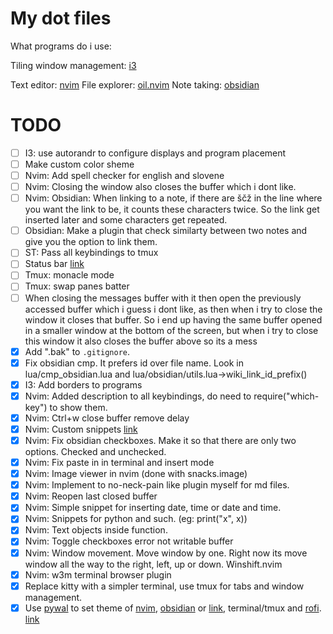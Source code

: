 # My dot files
What programs do i use:

Tiling window management: [i3](https://i3wm.org)

Text editor: [nvim](https://github.com/neovim/neovim)
File explorer: [oil.nvim](https://github.com/stevearc/oil.nvim)
Note taking: [obsidian](https://obsidian.md)

# TODO
- [ ] I3: use autorandr to configure displays and program placement
- [ ] Make custom color sheme
- [ ] Nvim: Add spell checker for english and slovene
- [ ] Nvim: Closing the window also closes the buffer which i dont like.
- [ ] Nvim: Obsidian: When linking to a note, if there are ščž in the line where you want the link to be, it counts these characters twice. So the link get inserted later and some characters get repeated.
- [ ] Obsidian: Make a plugin that check similarty between two notes and give you the option to link them.
- [ ] ST: Pass all keybindings to tmux
- [ ] Status bar [link](https://www.reddit.com/r/i3wm/comments/79m7td/is_there_a_list_of_status_bars/)
- [ ] Tmux: monacle mode
- [ ] Tmux: swap panes batter
- [ ] When closing the messages buffer with <C-w> it then open the previously accessed buffer which i guess i dont like, as then when i try to close the window it closes that buffer. So i end up having the same buffer opened in a smaller window at the bottom of the screen, but when i try to close this window it also closes the buffer above so its a mess
- [x] Add ".bak" to `.gitignore`.
- [x] Fix obsidian cmp. It prefers id over file name. Look in lua/cmp_obsidian.lua and lua/obsidian/utils.lua->wiki_link_id_prefix()
- [x] I3: Add borders to programs
- [x] Nvim: Added description to all keybindings, do need to require("which-key") to show them.
- [x] Nvim: Ctrl+w close buffer remove delay
- [x] Nvim: Custom snippets [link](https://youtu.be/Y3XWijJgdJs)
- [x] Nvim: Fix obsidian checkboxes. Make it so that there are only two options. Checked and unchecked.
- [x] Nvim: Fix paste in in terminal and insert mode
- [x] Nvim: Image viewer in nvim (done with snacks.image)
- [x] Nvim: Implement to no-neck-pain like plugin myself for md files.
- [x] Nvim: Reopen last closed buffer
- [x] Nvim: Simple snippet for inserting date, time or date and time.
- [x] Nvim: Snippets for python and such. (eg: print("x", x))
- [x] Nvim: Text objects inside function.
- [x] Nvim: Toggle checkboxes error not writable buffer
- [x] Nvim: Window movement. Move window by one. Right now its move window all the way to the right, left, up or down. Winshift.nvim
- [x] Nvim: w3m terminal browser plugin
- [x] Replace kitty with a simpler terminal, use tmux for tabs and window management.
- [x] Use [pywal](https://github.com/uZer/pywal16.nvim) to set theme of [nvim](https://github.com/uZer/pywal16.nvim), [obsidian](https://github.com/poach3r/pywal-obsidianmd) or [link](https://forum.obsidian.md/t/pywal-css-template-for-obsidian/88461), terminal/tmux and [rofi](https://github.com/dylanaraps/pywal/wiki/Customization#rofi). [link](https://github.com/dylanaraps/pywal/wiki/Customization)
